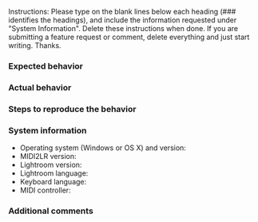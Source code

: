 Instructions: Please type on the blank lines below each heading (### identifies the headings), and include the information requested under "System Information". Delete these instructions when done. If you are submitting a feature request or comment, delete everything and just start writing. Thanks.
 
### Expected behavior

### Actual behavior

### Steps to reproduce the behavior

### System information

* Operating system (Windows or OS X) and version:
* MIDI2LR version:
* Lightroom version:
* Lightroom language:
* Keyboard language:
* MIDI controller:

### Additional comments

